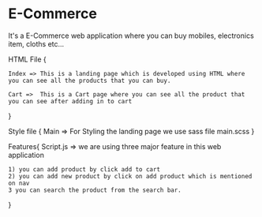 # E-Commerce
It's a E-Commerce web application where you can buy mobiles, electronics item, cloths etc...

HTML File {

    Index => This is a landing page which is developed using HTML where you can see all the products that you can buy.

    Cart =>  This is a Cart page where you can see all the product that you can see after adding in to cart 

}

Style file {
    Main => For Styling the landing page we use sass file main.scss
}

Features{
    Script.js => we are using three major feature in this web application  
    
    1) you can add product by click add to cart
    2) you can add new product by click on add product which is mentioned on nav
    3 you can search the product from the search bar.    
}

